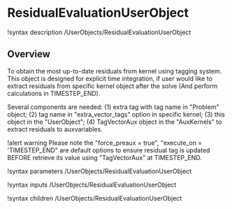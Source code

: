 # ResidualEvaluationUserObject

!syntax description /UserObjects/ResidualEvaluationUserObject

## Overview

To obtain the most up-to-date residuals from kernel using tagging system. This object is designed for explicit time integration, if user would like to extract residuals from specific kernel object after the solve (And perform calculations in TIMESTEP_END). 

Several components are needed: (1) extra tag with tag name in "Problem" object; (2) tag name in "extra_vector_tags" option in specific kernel; (3) this object in the "UserObject"; (4) TagVectorAux object in the "AuxKernels" to extract residuals to auxvariables.

!alert warning
Please note the "force_preaux = true", "execute_on = 'TIMESTEP_END" are default options to ensure residual tag is updated BEFORE retrieve its value using "TagVectorAux" at TIMESTEP_END.

!syntax parameters /UserObjects/ResidualEvaluationUserObject

!syntax inputs /UserObjects/ResidualEvaluationUserObject

!syntax children /UserObjects/ResidualEvaluationUserObject
